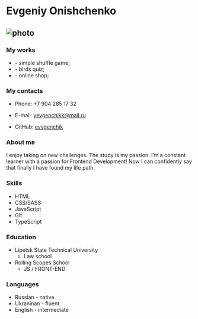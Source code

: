 
# Evgeniy Onishchenko

![photo](<img src="./icon/MYph.jpg" width="35" height="45"/>)
------

### My works

- [](https://rolling-scopes-school.github.io/evvgenchik-JSFE2022Q3/codejam/main/) - simple shuffle game;
- [](https://rolling-scopes-school.github.io/evvgenchik-JSFE2022Q3/songsbird/start.html) - birds quiz;
- [](https://boisterous-cajeta-64e3a7.netlify.app/) - online shop;

###   My contacts

- Phone: +7 904 285 17 32

- E-mail: yevgenchikk@mail.ru

- GitHub: [evvgenchik]( https://github.com/evvgenchik)

  

  

### About me

I enjoy taking on new challenges. The study is my passion. I’m a constant learner with a passion for Frontend Development! Now I can confidently say that finally I have found my life path.

### Skills

   - HTML
   - CSS/SASS
   - JavaScript
   - Git
   - TypeScript

### Education

   + Lipetsk State Technical University
     - Law school
   + Rolling Scopes School
     - JS / FRONT-END 

### Languages

- Russian - native
- Ukraninan - fluent 
- English - intermediate 